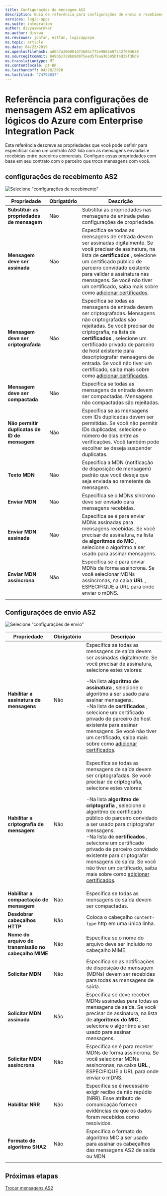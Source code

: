 ```yaml
---
title: Configurações de mensagem AS2
description: Guia de referência para configurações de envio e recebimento do AS2 em aplicativos lógicos do Azure com Enterprise Integration Pack
services: logic-apps
ms.suite: integration
author: divyaswarnkar
ms.author: divswa
ms.reviewer: jonfan, estfan, logicappspm
ms.topic: article
ms.date: 04/22/2019
ms.openlocfilehash: ad047a30b901d71604c775e9882b0f242f094638
ms.sourcegitcommit: 849bb1729b89d075eed579aa36395bf4d29f3bd9
ms.translationtype: MT
ms.contentlocale: pt-BR
ms.lasthandoff: 04/28/2020
ms.locfileid: "74793037"
---
```

# <a name="reference-for-as2-message-settings-in-azure-logic-apps-with-enterprise-integration-pack"></a>Referência para configurações de mensagem AS2 em aplicativos lógicos do Azure com Enterprise Integration Pack

Esta referência descreve as propriedades que você pode definir para especificar como um contrato AS2 lida com as mensagens enviadas e recebidas entre parceiros comerciais. Configure essas propriedades com base em seu contrato com o parceiro que troca mensagens com você.

<a name="AS2-incoming-messages"></a>

## <a name="as2-receive-settings"></a>configurações de recebimento AS2

![Selecione "configurações de recebimento"](./media/logic-apps-enterprise-integration-as2-message-settings/receive-settings.png)

| Propriedade | Obrigatório | Descrição |
|----------|----------|-------------|
| **Substituir as propriedades de mensagem** | Não | Substitui as propriedades nas mensagens de entrada pelas configurações de propriedade. |
| **Mensagem deve ser assinada** | Não | Especifica se todas as mensagens de entrada devem ser assinadas digitalmente. Se você precisar de assinatura, na lista de **certificados** , selecione um certificado público de parceiro convidado existente para validar a assinatura nas mensagens. Se você não tiver um certificado, saiba mais sobre como [adicionar certificados](../logic-apps/logic-apps-enterprise-integration-certificates.md). |
| **Mensagem deve ser criptografada** | Não | Especifica se todas as mensagens de entrada devem ser criptografadas. Mensagens não criptografadas são rejeitadas. Se você precisar de criptografia, na lista de **certificados** , selecione um certificado privado de parceiro de host existente para descriptografar mensagens de entrada. Se você não tiver um certificado, saiba mais sobre como [adicionar certificados](../logic-apps/logic-apps-enterprise-integration-certificates.md). |
| **Mensagem deve ser compactada** | Não | Especifica se todas as mensagens de entrada devem ser compactadas. Mensagens não compactadas são rejeitadas. |
| **Não permitir duplicatas de ID de mensagem** | Não | Especifica se as mensagens com IDs duplicadas devem ser permitidas. Se você não permitir IDs duplicadas, selecione o número de dias entre as verificações. Você também pode escolher se deseja suspender duplicatas. |
| **Texto MDN** | Não | Especifica a MDN (notificação de disposição de mensagem) padrão que você deseja que seja enviada ao remetente da mensagem. |
| **Enviar MDN** | Não | Especifica se o MDNs síncrono deve ser enviado para mensagens recebidas.  |
| **Enviar MDN assinada** | Não | Especifica se é para enviar MDNs assinadas para mensagens recebidas. Se você precisar de assinatura, na lista de **algoritmos do MIC** , selecione o algoritmo a ser usado para assinar mensagens. |
| **Enviar MDN assíncrona** | Não | Especifica se é para enviar MDNs de forma assíncrona. Se você selecionar MDNs assíncronas, na caixa **URL** , ESPECIFIQUE a URL para onde enviar o mDNS. |
||||

<a name="AS2-outgoing-messages"></a>

## <a name="as2-send-settings"></a>Configurações de envio AS2

![Selecione "configurações de envio"](./media/logic-apps-enterprise-integration-as2-message-settings/send-settings.png)

| Propriedade | Obrigatório | Descrição |
|----------|----------|-------------|
| **Habilitar a assinatura de mensagens** | Não | Especifica se todas as mensagens de saída devem ser assinadas digitalmente. Se você precisar de assinatura, selecione estes valores: <p>-Na lista **algoritmo de assinatura** , selecione o algoritmo a ser usado para assinar mensagens. <br>-Na lista de **certificados** , selecione um certificado privado de parceiro de host existente para assinar mensagens. Se você não tiver um certificado, saiba mais sobre como [adicionar certificados](../logic-apps/logic-apps-enterprise-integration-certificates.md). |
| **Habilitar a criptografia de mensagem** | Não | Especifica se todas as mensagens de saída devem ser criptografadas. Se você precisar de criptografia, selecione estes valores: <p>-Na lista **algoritmo de criptografia** , selecione o algoritmo de certificado público do parceiro convidado a ser usado para criptografar mensagens. <br>-Na lista de **certificados** , selecione um certificado privado de parceiro convidado existente para criptografar mensagens de saída. Se você não tiver um certificado, saiba mais sobre como [adicionar certificados](../logic-apps/logic-apps-enterprise-integration-certificates.md). |
| **Habilitar a compactação de mensagem** | Não | Especifica se todas as mensagens de saída devem ser compactadas. |
| **Desdobrar cabeçalhos HTTP** | Não | Coloca o cabeçalho `content-type` http em uma única linha. |
| **Nome do arquivo de transmissão no cabeçalho MIME** | Não | Especifica se o nome do arquivo deve ser incluído no cabeçalho MIME. |
| **Solicitar MDN** | Não | Especifica se as notificações de disposição de mensagem (MDNs) devem ser recebidas para todas as mensagens de saída. |
| **Solicitar MDN assinada** | Não | Especifica se deve receber MDNs assinadas para todas as mensagens de saída. Se você precisar de assinatura, na lista de **algoritmos do MIC** , selecione o algoritmo a ser usado para assinar mensagens. |
| **Solicitar MDN assíncrona** | Não | Especifica se é para receber MDNs de forma assíncrona. Se você selecionar MDNs assíncronas, na caixa **URL** , ESPECIFIQUE a URL para onde enviar o mDNS. |
| **Habilitar NRR** | Não | Especifica se é necessário exigir recibo de não repúdio (NRR). Esse atributo de comunicação fornece evidências de que os dados foram recebidos como resolvidos. |
| **Formato de algoritmo SHA2** | Não | Especifica o formato do algoritmo MIC a ser usado para assinar os cabeçalhos das mensagens AS2 de saída ou MDN |
||||

## <a name="next-steps"></a>Próximas etapas

[Trocar mensagens AS2](../logic-apps/logic-apps-enterprise-integration-as2.md)
